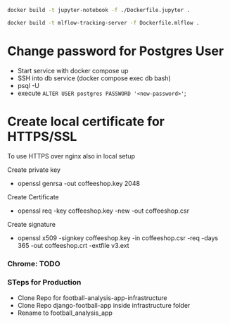 ```bash
docker build -t jupyter-notebook -f ./Dockerfile.jupyter .

docker build -t mlflow-tracking-server -f Dockerfile.mlflow . 
```

# Change password for Postgres User

+ Start service with docker compose up
+ SSH into db service (docker compose exec db bash)
+ psql -U <Username>
+ execute `ALTER USER postgres PASSWORD '<new-password>'`;


# Create local certificate for HTTPS/SSL
To use HTTPS over nginx also in local setup

Create private key
+ openssl genrsa -out coffeeshop.key 2048 

Create Certificate
+ openssl req -key coffeeshop.key -new -out coffeeshop.csr

Create signature
+ openssl x509 -signkey coffeeshop.key -in coffeeshop.csr -req -days 365 -out coffeeshop.crt -extfile v3.ext


### Chrome: TODO


### STeps for Production
+ Clone Repo for football-analysis-app-infrastructure
+ Clone Repo django-football-app inside infrastructure folder
+ Rename to football_analysis_app 

